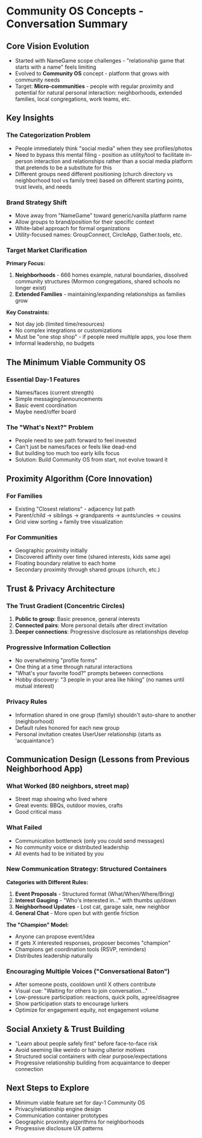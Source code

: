 # Community OS Concepts - Conversation Summary

## Core Vision Evolution

- Started with NameGame scope challenges - "relationship game that starts with a
  name" feels limiting
- Evolved to **Community OS** concept - platform that grows with community needs
- Target: **Micro-communities** - people with regular proximity and potential
  for natural personal interaction: neighborhoods, extended families, local
  congregations, work teams, etc.

## Key Insights

### The Categorization Problem

- People immediately think "social media" when they see profiles/photos
- Need to bypass this mental filing - position as utility/tool to facilitate
  in-person interaction and relationships rather than a social media platform
  that pretends to be a substitute for this
- Different groups need different positioning (church directory vs neighborhood
  tool vs family tree) based on different starting points, trust levels, and
  needs

### Brand Strategy Shift

- Move away from "NameGame" toward generic/vanilla platform name
- Allow groups to brand/position for their specific context
- White-label approach for formal organizations
- Utility-focused names: GroupConnect, CircleApp, Gather.tools, etc.

### Target Market Clarification

**Primary Focus:**

1. **Neighborhoods** - 666 homes example, natural boundaries, dissolved
   community structures (Mormon congregations, shared schools no longer exist)
2. **Extended Families** - maintaining/expanding relationships as families grow

**Key Constraints:**

- Not day job (limited time/resources)
- No complex integrations or customizations
- Must be "one stop shop" - if people need multiple apps, you lose them
- Informal leadership, no budgets

## The Minimum Viable Community OS

### Essential Day-1 Features

- Names/faces (current strength)
- Simple messaging/announcements
- Basic event coordination
- Maybe need/offer board

### The "What's Next?" Problem

- People need to see path forward to feel invested
- Can't just be names/faces or feels like dead-end
- But building too much too early kills focus
- Solution: Build Community OS from start, not evolve toward it

## Proximity Algorithm (Core Innovation)

### For Families

- Existing "Closest relations" - adjacency list path
- Parent/child → siblings → grandparents → aunts/uncles → cousins
- Grid view sorting + family tree visualization

### For Communities

- Geographic proximity initially
- Discovered affinity over time (shared interests, kids same age)
- Floating boundary relative to each home
- Secondary proximity through shared groups (church, etc.)

## Trust & Privacy Architecture

### The Trust Gradient (Concentric Circles)

1. **Public to group**: Basic presence, general interests
2. **Connected pairs**: More personal details after direct invitation
3. **Deeper connections**: Progressive disclosure as relationships develop

### Progressive Information Collection

- No overwhelming "profile forms"
- One thing at a time through natural interactions
- "What's your favorite food?" prompts between connections
- Hobby discovery: "3 people in your area like hiking" (no names until mutual
  interest)

### Privacy Rules

- Information shared in one group (family) shouldn't auto-share to another
  (neighborhood)
- Default rules honored for each new group
- Personal invitation creates UserUser relationship (starts as 'acquaintance')

## Communication Design (Lessons from Previous Neighborhood App)

### What Worked (80 neighbors, street map)

- Street map showing who lived where
- Great events: BBQs, outdoor movies, crafts
- Good critical mass

### What Failed

- Communication bottleneck (only you could send messages)
- No community voice or distributed leadership
- All events had to be initiated by you

### New Communication Strategy: Structured Containers

**Categories with Different Rules:**

1. **Event Proposals** - Structured format (What/When/Where/Bring)
2. **Interest Gauging** - "Who's interested in..." with thumbs up/down
3. **Neighborhood Updates** - Lost cat, garage sale, new neighbor
4. **General Chat** - More open but with gentle friction

**The "Champion" Model:**

- Anyone can propose event/idea
- If gets X interested responses, proposer becomes "champion"
- Champions get coordination tools (RSVP, reminders)
- Distributes leadership naturally

### Encouraging Multiple Voices ("Conversational Baton")

- After someone posts, cooldown until X others contribute
- Visual cue: "Waiting for others to join conversation..."
- Low-pressure participation: reactions, quick polls, agree/disagree
- Show participation stats to encourage lurkers
- Optimize for engagement equity, not engagement volume

## Social Anxiety & Trust Building

- "Learn about people safely first" before face-to-face risk
- Avoid seeming like weirdo or having ulterior motives
- Structured social containers with clear purpose/expectations
- Progressive relationship building from acquaintance to deeper connection

## Next Steps to Explore

- Minimum viable feature set for day-1 Community OS
- Privacy/relationship engine design
- Communication container prototypes
- Geographic proximity algorithms for neighborhoods
- Progressive disclosure UX patterns
